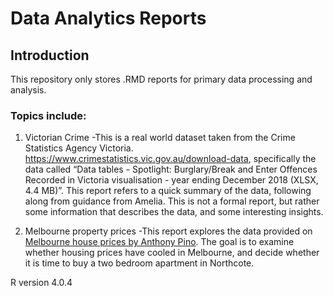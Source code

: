 # Data Analytics Reports 
## Introduction
This repository only stores .RMD reports for primary data processing and analysis.
### Topics include:
1. Victorian Crime 
-This is a real world dataset taken from the Crime Statistics Agency Victoria. https://www.crimestatistics.vic.gov.au/download-data, specifically the data called “Data tables - Spotlight: Burglary/Break and Enter Offences Recorded in Victoria visualisation - year ending December 2018 (XLSX, 4.4 MB)”.
This report refers to a quick summary of the data, following along from guidance from Amelia. This is not a formal report, but rather some information that describes the data, and some interesting insights. 

2. Melbourne property prices
-This report explores the data provided on [Melbourne house prices by Anthony Pino](https://www.kaggle.com/anthonypino/melbourne-housing-market). The goal is to examine whether housing prices have cooled in Melbourne, and decide whether it is time to buy a two bedroom apartment in Northcote. 




R version 4.0.4
